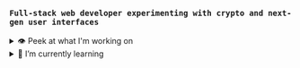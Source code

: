### `Full-stack web developer experimenting with crypto and next-gen user interfaces`

<details><summary>👁 Peek at what I'm working on</summary>
  <ul>
    <li>🖲 React Scrollr</li>
    <li>📐 React Position Tools</li>
    <li>🌊 React Motion</li>
  </ul>
</details>
<details><summary>🌱 I’m currently learning</summary>
    <ul>
      <li>React Native</li>
      <li>Rust</li>
  </ul>
</details>
